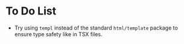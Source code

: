 # To Do List
- Try using `templ` instead of the standard `html/template` package to ensure type safety like in TSX files.